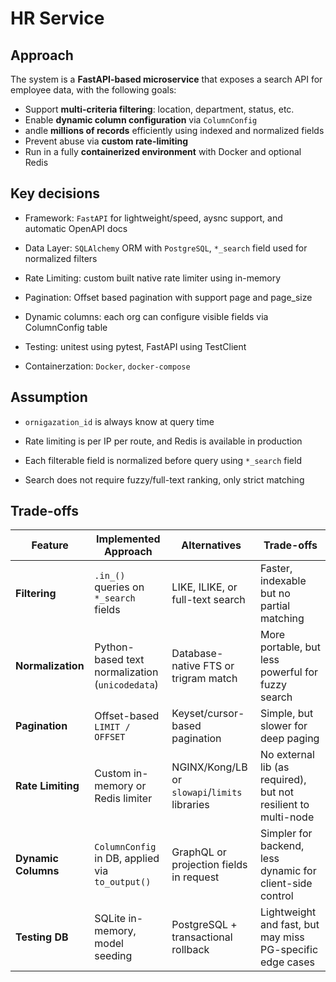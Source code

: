 # HR Service

## Approach

The system is a **FastAPI-based microservice** that exposes a search API for employee data, with the following goals:

- Support **multi-criteria filtering**: location, department, status, etc.
- Enable **dynamic column configuration** via `ColumnConfig`
- andle **millions of records** efficiently using indexed and normalized fields
- Prevent abuse via **custom rate-limiting**
- Run in a fully **containerized environment** with Docker and optional Redis

## Key decisions

- Framework: `FastAPI` for lightweight/speed, aysnc support, and automatic OpenAPI docs

- Data Layer: `SQLAlchemy` ORM with `PostgreSQL`, `*_search` field used for normalized filters

- Rate Limiting: custom built native rate limiter using in-memory

- Pagination: Offset based pagination with support page and page_size

- Dynamic columns: each org can configure visible fields via ColumnConfig table

- Testing: unitest using pytest, FastAPI using TestClient

- Containerzation: `Docker`, `docker-compose`

## Assumption

- `ornigazation_id` is always know at query time

- Rate limiting is per IP per route, and Redis is available in production

- Each filterable field is normalized before query using `*_search` field

- Search does not require fuzzy/full-text ranking, only strict matching

## Trade-offs

| Feature             | Implemented Approach                            | Alternatives                                  | Trade-offs                                                     |
| ------------------- | ----------------------------------------------- | --------------------------------------------- | -------------------------------------------------------------- |
| **Filtering**       | `.in_()` queries on `*_search` fields           | LIKE, ILIKE, or full-text search              | Faster, indexable but no partial matching                      |
| **Normalization**   | Python-based text normalization (`unicodedata`) | Database-native FTS or trigram match          | More portable, but less powerful for fuzzy search              |
| **Pagination**      | Offset-based `LIMIT / OFFSET`                   | Keyset/cursor-based pagination                | Simple, but slower for deep paging                             |
| **Rate Limiting**   | Custom in-memory or Redis limiter               | NGINX/Kong/LB or `slowapi`/`limits` libraries | No external lib (as required), but not resilient to multi-node |
| **Dynamic Columns** | `ColumnConfig` in DB, applied via `to_output()` | GraphQL or projection fields in request       | Simpler for backend, less dynamic for client-side control      |
| **Testing DB**      | SQLite in-memory, model seeding                 | PostgreSQL + transactional rollback           | Lightweight and fast, but may miss PG-specific edge cases      |

